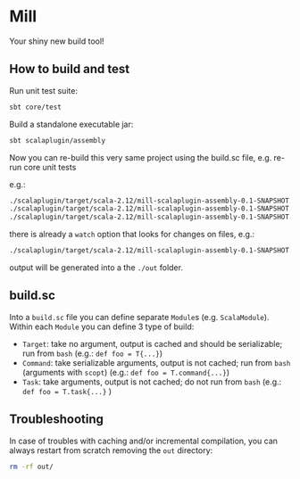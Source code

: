 
# Mill

Your shiny new build tool!

## How to build and test

Run unit test suite:

```bash
sbt core/test
```

Build a standalone executable jar:

```bash
sbt scalaplugin/assembly
```

Now you can re-build this very same project using the build.sc file, e.g. re-run core unit tests

e.g.:
```bash
./scalaplugin/target/scala-2.12/mill-scalaplugin-assembly-0.1-SNAPSHOT.jar run Core.compile
./scalaplugin/target/scala-2.12/mill-scalaplugin-assembly-0.1-SNAPSHOT.jar run CoreTests.test
./scalaplugin/target/scala-2.12/mill-scalaplugin-assembly-0.1-SNAPSHOT.jar run ScalaPlugin.assembly
```

there is already a `watch` option that looks for changes on files, e.g.:
```bash
./scalaplugin/target/scala-2.12/mill-scalaplugin-assembly-0.1-SNAPSHOT.jar --watch run Core.compile
```

output will be generated into a the `./out` folder.

## build.sc

Into a `build.sc` file you can define separate `Module`s (e.g. `ScalaModule`).
Within each `Module` you can define 3 type of build:

 - `Target`: take no argument, output is cached and should be serializable; run from `bash` (e.g.: `def foo = T{...}`)
 - `Command`: take serializable arguments, output is not cached; run from `bash` (arguments with `scopt`) (e.g.: `def foo = T.command{...}`)
 - `Task`: take arguments, output is not cached; do not run from `bash` (e.g.: `def foo = T.task{...}` )  

## Troubleshooting

In case of troubles with caching and/or incremental compilation, you can always restart from scratch removing the `out` directory:

```bash
rm -rf out/
```

